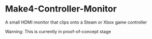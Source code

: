 # Make4-Controller-Monitor
A small HDMI monitor that clips onto a Steam or Xbox game controller 

Warning:  This is currently in proof-of-concept stage
